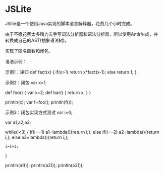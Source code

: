 # JSLite

JSlite是一个使用Java实现的脚本语言解释器，花费几个小时完成。

由于不愿花费太多精力去手写词法分析器和语法分析器，所以使用Antlr生成，并转换成自己的AST(抽象语法树)。

实现了匿名函数和闭包。

语法示例：

示例1：递归
def fact(x)
{
  if(x>1)
    return x*fact(x-1);
  else
    return 1;
}



示例2：闭包
var x=1;

def foo()
{
	var x=2;
	def bar()
	{
		return x;
	}
}

println(x);
var f=foo();
println(f());

示例3：闭包实现方式测试
var i=0;

var a1,a2,a3;

while(i<3)
{
	if(i==1)
		a1=lambda(){return i;};
	else if(i==2)
		a2=lambda(){return i;};
	else
		a3=lambda(){return i;};

	i=i+1;
}

println(a1());
println(a2());
println(a3());
